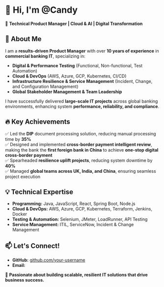 # 👋 Hi, I'm @Candy
🚀 **Technical Product Manager | Cloud & AI | Digital Transformation**  

## 🌟 About Me  
I am a **results-driven Product Manager** with over **10 years of experience** in **commercial banking IT**, specializing in:  
- **Digital & Performance Testing** (Functional, Non-functional, Test Automation)  
- **Cloud & DevOps** (AWS, Azure, GCP, Kubernetes, CI/CD)  
- **Infrastructure Resilience & Service Management** (Incident, Change, and Configuration Management)  
- **Global Stakeholder Management & Team Leadership**  

I have successfully delivered **large-scale IT projects** across global banking environments, enhancing system **performance, reliability, and compliance**.

## 🔥 Key Achievements  
✅ Led the **DIP** document processing solution, reducing manual processing time by **35%**  
✅ Designed and implemented **cross-border payment intelligent review**, making the bank the **first foreign bank in China** to achieve **one-stop digital cross-border payment**  
✅ Spearheaded **resilience uplift projects**, reducing system downtime by **40%**  
✅ Managed **global teams across UK, India, and China**, ensuring seamless project execution  

## 💡 Technical Expertise  
- **Programming:** Java, JavaScript, React, Spring Boot, Node.js  
- **Cloud & DevOps:** AWS, Azure, GCP, Kubernetes, Terraform, Jenkins, Docker  
- **Testing & Automation:** Selenium, JMeter, LoadRunner, API Testing  
- **Service Management:** ITIL, ServiceNow, Incident & Change Management  

## 📫 Let's Connect!  
- **GitHub:** [github.com/your-username](https://github.com/Candy-Xing)  
- **Email:**   

🚀 **Passionate about building scalable, resilient IT solutions that drive business success.**  

<!---
Candy-Xing/Candy-Xing is a ✨ special ✨ repository because its `README.md` (this file) appears on your GitHub profile.
You can click the Preview link to take a look at your changes.
--->
